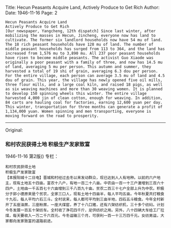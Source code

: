 Title: Hecun Peasants Acquire Land, Actively Produce to Get Rich
Author:
Date: 1946-11-16
Page: 2

    Hecun Peasants Acquire Land
    Actively Produce to Get Rich
    [Our newspaper, Yangcheng, 12th dispatch] Since last winter, after mobilizing the masses in Hecun, Jincheng, everyone now has land to cultivate. The former six landlord households now have 54 mu of land. The 18 rich peasant households have 128 mu of land. The number of middle peasant households has surged from 113 to 364, and the land has increased from 1,576 mu to 3,890 mu. All 237 poor peasant households have risen to become middle peasants. The activist Guo Xiaode was originally a poor peasant with a family of three, and now has 14.5 mu of land, averaging 5 mu per person. This autumn and summer, they harvested a total of 19 shi of grain, averaging 6.3 dou per person. For the entire village, each person can average 3.5 mu of land and 4.5 dou of grain. This year, the village has newly opened five oil mills, three flour mills, and a large coal kiln, and raised 18 pigs, as well as six weaving machines and more than 30 weaving women. It is planned to develop 150 spinning wheels this winter. The entire village harvested 4,000 jin of clean cotton, enough for weaving. In addition, 84 carts are hauling coal for factories, earning 12,600 yuan per day. This winter, transportation for three months can generate a profit of 1,134,000 yuan. Women spinning and men transporting, everyone is moving forward on the road to prosperity.



<hr /> 

Original: 


### 和村农民获得土地  积极生产发家致富

1946-11-16
第2版()
专栏：

    和村农民获得土地
    积极生产发家致富
    【本报阳城十二日电】晋城和村经过去冬以来发动群众，现已达到人人有地种。以前的六户地主，现有土地五十四亩。富农十八户，有地一百二十八亩。中农由一百一十三户激增到三百六十四户，土地由一千五百七十六亩增到三千八百九十亩。贫农二百三十七户全部上升为中农。积极分子郭小德原来是个贫农，全家三口人，现有土地十四亩半，每人平均五亩。今年秋夏共打粮食十九石，每人平均六石三斗。全村说来，每人都可平均到三亩半地，四石五斗粮食。今年全村新开了五座油房，三座粉房，一座大煤窑，养了十八口猪，还有六架纺织机，三十多个纺妇。计划今冬发展一百五十架纺车。全村收了净花四千斤，足供纺织之用。另外，八十四辆大车给工厂拉煤，每天要收入一万二千六百元。今冬运输三个月，可获利一百一十三万四千元。女纺男运，大家都向发家致富的道路前进。
